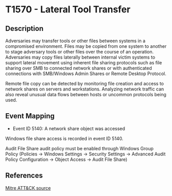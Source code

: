 # T1570 - Lateral Tool Transfer

## Description

Adversaries may transfer tools or other files between systems in a compromised environment. Files may be copied from one system to another to stage adversary tools or other files over the course of an operation. Adversaries may copy files laterally between internal victim systems to support lateral movement using inherent file sharing protocols such as file sharing over SMB to connected network shares or with authenticated connections with SMB/Windows Admin Shares or Remote Desktop Protocol.

Remote file copy can be detected by monitoring file creation and access to network shares on servers and workstations. Analyzing network traffic can also reveal unusual data flows between hosts or uncommon protocols being used.

## Event Mapping

* Event ID 5140: A network share object was accessed

Windows file share access is recorded in event ID 5140. 

Audit File Share audit policy must be enabled through Windows Group Policy (Policies → Windows Settings → Security Settings → Advanced Audit Policy Configuration → Object Access → Audit File Share)

## References

[Mitre ATT&CK source](https://attack.mitre.org/techniques/T1570/)
